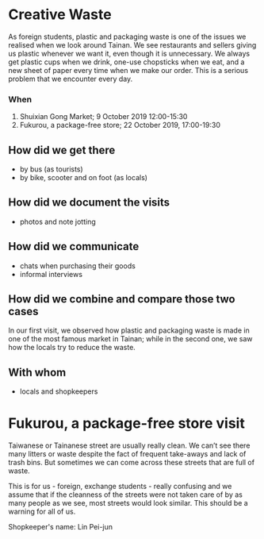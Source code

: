 # Creative Waste

As foreign students, plastic and packaging waste is one of the issues we realised when we look around Tainan. We see restaurants and sellers giving us plastic whenever we want it, even though it is unnecessary. We always get plastic cups when we drink, one-use chopsticks when we eat, and a new sheet of paper every time when we make our order. This is a serious problem that we encounter every day.

### When

1. Shuixian Gong Market; 9 October 2019 12:00-15:30
2. Fukurou, a package-free store; 22 October 2019, 17:00-19:30

## How did we get there

- by bus (as tourists)
- by bike, scooter and on foot (as locals)



## How did we document the visits

- photos and note jotting


## How did we communicate

- chats when purchasing their goods
- informal interviews

## How did we combine and compare those two cases

In our first visit, we observed how plastic and packaging waste is made in one of the most famous market in Tainan; while in the second one, we saw how the locals try to reduce the waste.


## With whom 

- locals and shopkeepers


# Fukurou, a package-free store visit

Taiwanese or Tainanese street are usually really clean. We can’t see there many litters or waste despite the fact of frequent take-aways and lack of trash bins. But sometimes we can come across these streets that are full of waste. 

This is for us - foreign, exchange students - really confusing and we assume that if the cleanness of the streets were not taken care of by as many people as we see, most streets would look similar. This should be a warning for all of us.


Shopkeeper's name: Lin Pei-jun





